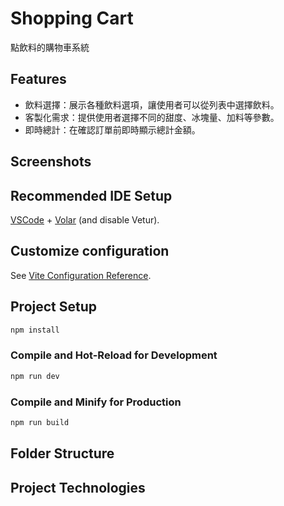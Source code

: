 # Shopping Cart

點飲料的購物車系統

## Features

- 飲料選擇：展示各種飲料選項，讓使用者可以從列表中選擇飲料。
- 客製化需求：提供使用者選擇不同的甜度、冰塊量、加料等參數。
- 即時總計：在確認訂單前即時顯示總計金額。


## Screenshots

## Recommended IDE Setup

[VSCode](https://code.visualstudio.com/) + [Volar](https://marketplace.visualstudio.com/items?itemName=Vue.volar) (and disable Vetur).

## Customize configuration

See [Vite Configuration Reference](https://vite.dev/config/).

## Project Setup

```sh
npm install
```

### Compile and Hot-Reload for Development

```sh
npm run dev
```

### Compile and Minify for Production

```sh
npm run build
```

## Folder Structure

## Project Technologies

